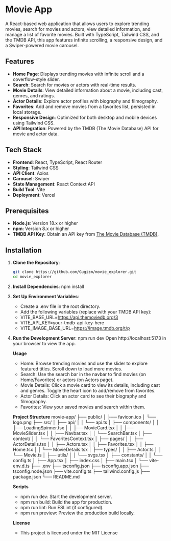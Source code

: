 # Movie App

A React-based web application that allows users to explore trending movies, search for movies and actors, view detailed information, and manage a list of favorite movies. Built with TypeScript, Tailwind CSS, and the TMDB API, this app features infinite scrolling, a responsive design, and a Swiper-powered movie carousel.

## Features

- **Home Page**: Displays trending movies with infinite scroll and a coverflow-style slider.
- **Search**: Search for movies or actors with real-time results.
- **Movie Details**: View detailed information about a movie, including cast, genres, and ratings.
- **Actor Details**: Explore actor profiles with biography and filmography.
- **Favorites**: Add and remove movies from a favorites list, persisted in local storage.
- **Responsive Design**: Optimized for both desktop and mobile devices using Tailwind CSS.
- **API Integration**: Powered by the TMDB (The Movie Database) API for movie and actor data.

## Tech Stack

- **Frontend**: React, TypeScript, React Router
- **Styling**: Tailwind CSS
- **API Client**: Axios
- **Carousel**: Swiper
- **State Management**: React Context API
- **Build Tool**: Vite
- **Deployment**: Vercel

## Prerequisites

- **Node.js**: Version 18.x or higher
- **npm**: Version 8.x or higher
- **TMDB API Key**: Obtain an API key from [The Movie Database (TMDB)](https://www.themoviedb.org/documentation/api).

## Installation

1. **Clone the Repository**:

   ```bash
   git clone https://github.com/Gugizm/movie_explorer.git
   cd movie_explorer

   ```

2. **Install Dependencies**:
   npm install

3. **Set Up Environment Variables**:

   - Create a .env file in the root directory.
   - Add the following variables (replace with your TMDB API key):
   - VITE_BASE_URL=https://api.themoviedb.org/3
   - VITE_API_KEY=your-tmdb-api-key-here
   - VITE_IMAGE_BASE_URL=https://image.tmdb.org/t/p

4. **Run the Development Server**:
   npm run dev
   Open http://localhost:5173 in your browser to view the app.

   **Usage**

   - Home: Browse trending movies and use the slider to explore featured titles. Scroll down to load more movies.
   - Search: Use the search bar in the navbar to find movies (on Home/Favorites) or actors (on Actors page).
   - Movie Details: Click a movie card to view its details, including cast and genres. Toggle the heart icon to add/remove from favorites.
   - Actor Details: Click an actor card to see their biography and filmography.
   - Favorites: View your saved movies and search within them.

   **Project Structure**
   movie-app/
   ├── public/
   │ ├── favicon.ico
   │ └── logo.png
   ├── src/
   │ ├── api/
   │ │ └── api.ts
   │ ├── components/
   │ │ ├── LoadingSpinner.tsx
   │ │ ├── MovieCard.tsx
   │ │ ├── MovieSlider.tsx
   │ │ ├── Navbar.tsx
   │ │ └── SearchBar.tsx
   │ ├── context/
   │ │ └── FavoritesContext.tsx
   │ ├── pages/
   │ │ ├── ActorDetails.tsx
   │ │ ├── Actors.tsx
   │ │ ├── Favorites.tsx
   │ │ ├── Home.tsx
   │ │ └── MovieDetails.tsx
   │ ├── types/
   │ │ ├── Actor.ts
   │ │ └── Movie.ts
   │ ├── utils/
   │ │ └── svgs.tsx
   │ ├── constants/
   │ │ └── config.ts
   │ ├── App.tsx
   │ ├── index.css
   │ ├── main.tsx
   │ └── vite-env.d.ts
   ├── .env
   ├── tsconfig.json
   ├── tsconfig.app.json
   ├── tsconfig.node.json
   ├── vite.config.ts
   ├── tailwind.config.js
   ├── package.json
   └── README.md

   **Scripts**

   - npm run dev: Start the development server.
   - npm run build: Build the app for production.
   - npm run lint: Run ESLint (if configured).
   - npm run preview: Preview the production build locally.

   **License**

   - This project is licensed under the MIT License
